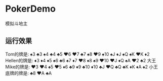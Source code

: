 # PokerDemo
模拟斗地主

## 运行效果
Tom的牌是: ♠3 ♣3 ♠4 ♣4 ♣5 ♥6 ♥7 ♣7 ♠8 ♥9 ♠10 ♠J ♦J ♠Q ♠K ♥K ♦2 <br>
Hellen的牌是: ♦3 ♦4 ♦5 ♠6 ♣6 ♠7 ♦7 ♥8 ♦8 ♠9 ♥10 ♥J ♦Q ♠A ♥2 ♣2 大王 <br>
Mike的牌是: ♥3 ♥4 ♠5 ♥5 ♦6 ♣9 ♦9 ♣10 ♦10 ♣J ♥Q ♣Q ♣K ♦K ♦A ♠2 小王 <br>
底牌的牌是: ♣8 ♥A ♣A <br>

